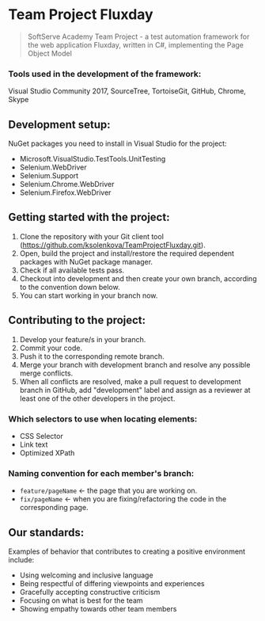 # Team Project Fluxday
>SoftServe Academy Team Project - a test automation framework for the web application Fluxday, written in C#, implementing the Page Object Model 


### Tools used in the development of the framework:
Visual Studio Community 2017, SourceTree, TortoiseGit, GitHub, Chrome, Skype


## Development setup:
NuGet packages you need to install in Visual Studio for the project:

- Microsoft.VisualStudio.TestTools.UnitTesting
- Selenium.WebDriver 
- Selenium.Support 
- Selenium.Chrome.WebDriver 
- Selenium.Firefox.WebDriver 


## Getting started with the project:
1. Clone the repository with your Git client tool (<https://github.com/ksolenkova/TeamProjectFluxday.git>).
2. Open, build the project and install/restore the required dependent packages with NuGet package manager.
3. Check if all available tests pass.
4. Checkout into development and then create your own branch, according to the convention down below.
5. You can start working in your branch now.

## Contributing to the project:
1. Develop your feature/s in your branch.
2. Commit your code.
3. Push it to the corresponding remote branch.
4. Merge your branch with development branch and resolve any possible merge conflicts.
5. When all conflicts are resolved, make a pull request to development branch in GitHub, add "development" label and assign as a reviewer at least one of the other developers in the project.

### Which selectors to use when locating elements:
- CSS Selector
- Link text
- Optimized XPath

### Naming convention for each member's branch:
- `feature/pageName` <- the page that you are working on.
- `fix/pageName` <- when you are fixing/refactoring the code in the corresponding page.

## Our standards:
Examples of behavior that contributes to creating a positive environment include:

* Using welcoming and inclusive language
* Being respectful of differing viewpoints and experiences
* Gracefully accepting constructive criticism
* Focusing on what is best for the team
* Showing empathy towards other team members
